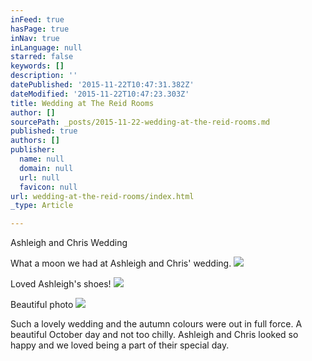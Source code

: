 ```yaml
---
inFeed: true
hasPage: true
inNav: true
inLanguage: null
starred: false
keywords: []
description: ''
datePublished: '2015-11-22T10:47:31.382Z'
dateModified: '2015-11-22T10:47:23.303Z'
title: Wedding at The Reid Rooms
author: []
sourcePath: _posts/2015-11-22-wedding-at-the-reid-rooms.md
published: true
authors: []
publisher:
  name: null
  domain: null
  url: null
  favicon: null
url: wedding-at-the-reid-rooms/index.html
_type: Article

---
```

Ashleigh and Chris Wedding

What a moon we had at Ashleigh and Chris' wedding.
![](https://the-grid-user-content.s3-us-west-2.amazonaws.com/1736d9c8-ed1d-4e76-9256-42415c68726a.jpg)

Loved Ashleigh's shoes!
![](https://the-grid-user-content.s3-us-west-2.amazonaws.com/20422f9b-c92e-4a89-80ae-66bd5723afe7.jpg)

Beautiful photo
![](https://the-grid-user-content.s3-us-west-2.amazonaws.com/c31a9f75-fed7-4867-9698-4af2e76c0e64.jpg)

Such a lovely wedding and the autumn colours were out in full force.  A beautiful October day and not too chilly.  Ashleigh and Chris looked so happy and we loved being a part of their special day.